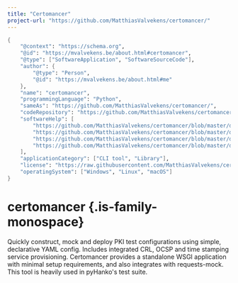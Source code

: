 ```yaml
---
title: "Certomancer"
project-url: "https://github.com/MatthiasValvekens/certomancer/"
---
```


```meta
{
    "@context": "https://schema.org",
    "@id": "https://mvalvekens.be/about.html#certomancer",
    "@type": ["SoftwareApplication", "SoftwareSourceCode"],
    "author": {
        "@type": "Person",
        "@id": "https://mvalvekens.be/about.html#me"
    },
    "name": "certomancer",
    "programmingLanguage": "Python",
    "sameAs": "https://github.com/MatthiasValvekens/certomancer/",
    "codeRepository": "https://github.com/MatthiasValvekens/certomancer/",
    "softwareHelp": [
        "https://github.com/MatthiasValvekens/certomancer/blob/master/docs/config.md",
        "https://github.com/MatthiasValvekens/certomancer/blob/master/docs/cli.md",
        "https://github.com/MatthiasValvekens/certomancer/blob/master/docs/plugins.md",
        "https://github.com/MatthiasValvekens/certomancer/blob/master/docs/deploy.md"
    ],
    "applicationCategory": ["CLI tool", "Library"],
    "license": "https://raw.githubusercontent.com/MatthiasValvekens/certomancer/master/LICENSE",
    "operatingSystem": ["Windows", "Linux", "macOS"]
}
```

# certomancer {.is-family-monospace}

Quickly construct, mock and deploy PKI test configurations using simple, declarative YAML config.
Includes integrated CRL, OCSP and time stamping service provisioning.
Certomancer provides a standalone WSGI application with minimal setup requirements, and also integrates with <span class="is-family-monospace">requests-mock</span>.
This tool is heavily used in pyHanko's test suite.
